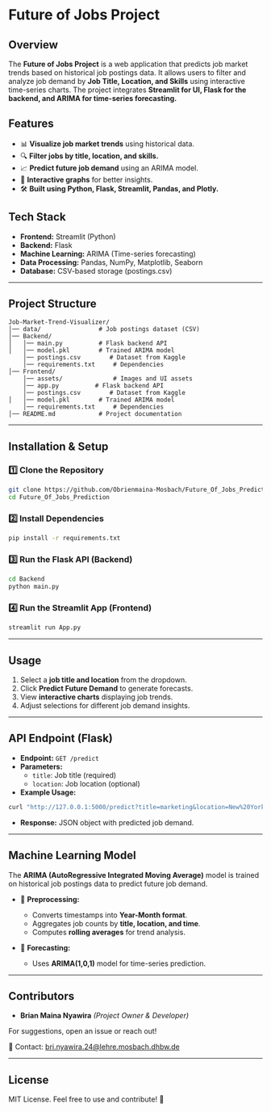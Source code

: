 # Future of Jobs Project

## Overview
The **Future of Jobs Project** is a web application that predicts job market trends based on historical job postings data. It allows users to filter and analyze job demand by **Job Title, Location, and Skills** using interactive time-series charts. The project integrates **Streamlit for UI, Flask for the backend, and ARIMA for time-series forecasting.**

## Features
- 📊 **Visualize job market trends** using historical data.
- 🔍 **Filter jobs by title, location, and skills.**
- 📈 **Predict future job demand** using an ARIMA model.
- 🔄 **Interactive graphs** for better insights.
- 🛠 **Built using Python, Flask, Streamlit, Pandas, and Plotly.**

## Tech Stack
- **Frontend:** Streamlit (Python)
- **Backend:** Flask
- **Machine Learning:** ARIMA (Time-series forecasting)
- **Data Processing:** Pandas, NumPy, Matplotlib, Seaborn
- **Database:** CSV-based storage (postings.csv)

---

## Project Structure
```
Job-Market-Trend-Visualizer/
│── data/                # Job postings dataset (CSV)
│── Backend/
│   │── main.py          # Flask backend API
│   │── model.pkl        # Trained ARIMA model
    │── postings.csv        # Dataset from Kaggle
    │── requirements.txt     # Dependencies
│── Frontend/
    │── assets/              # Images and UI assets
    │── app.py          # Flask backend API
    │── postings.csv        # Dataset from Kaggle
│   │── model.pkl        # Trained ARIMA model
    │── requirements.txt     # Dependencies
│── README.md            # Project documentation

```

---

## Installation & Setup
### 1️⃣ Clone the Repository
```sh
git clone https://github.com/Obrienmaina-Mosbach/Future_Of_Jobs_Prediction
cd Future_Of_Jobs_Prediction
```

### 2️⃣ Install Dependencies
```sh
pip install -r requirements.txt
```

### 3️⃣ Run the Flask API (Backend)
```sh
cd Backend
python main.py
```

### 4️⃣ Run the Streamlit App (Frontend)
```sh
streamlit run App.py
```

---

## Usage
1. Select a **job title and location** from the dropdown.
2. Click **Predict Future Demand** to generate forecasts.
3. View **interactive charts** displaying job trends.
4. Adjust selections for different job demand insights.

---

## API Endpoint (Flask)
- **Endpoint:** `GET /predict`
- **Parameters:**
  - `title`: Job title (required)
  - `location`: Job location (optional)
- **Example Usage:**
```sh
curl "http://127.0.0.1:5000/predict?title=marketing&location=New%20York"
```
- **Response:** JSON object with predicted job demand.

---

## Machine Learning Model
The **ARIMA (AutoRegressive Integrated Moving Average)** model is trained on historical job postings data to predict future job demand.

- 📌 **Preprocessing:**
  - Converts timestamps into **Year-Month format**.
  - Aggregates job counts by **title, location, and time**.
  - Computes **rolling averages** for trend analysis.

- 📌 **Forecasting:**
  - Uses **ARIMA(1,0,1)** model for time-series prediction.

---

## Contributors
- **Brian Maina Nyawira** *(Project Owner & Developer)*

For suggestions, open an issue or reach out!

📧 Contact: bri.nyawira.24@lehre.mosbach.dhbw.de

---

## License
MIT License. Feel free to use and contribute! 🚀


